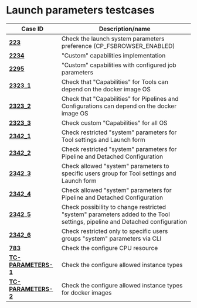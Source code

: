 # Launch parameters testcases

| Case ID | Description/name |
|---|---|
| [**223**](223.md) | Check the launch system parameters preference (CP_FSBROWSER_ENABLED) |
| [**2234**](2234.md) | "Custom" capabilities implementation |
| [**2295**](2295.md) | "Custom" capabilities with configured job parameters |
| [**2323_1**](2323/2323_1.md) | Check that "Capabilities" for Tools can depend on the docker image OS |
| [**2323_2**](2323/2323_2.md) | Check that "Capabilities" for Pipelines and Configurations can depend on the docker image OS |
| [**2323_3**](2323/2323_3.md) | Check custom "Capabilities" for all OS |
| [**2342_1**](2342/2342_1.md) | Check restricted "system" parameters for Tool settings and Launch form |
| [**2342_2**](2342/2342_2.md) | Check restricted "system" parameters for Pipeline and Detached Configuration |
| [**2342_3**](2342/2342_3.md) | Check allowed "system" parameters to specific users group for Tool settings and Launch form |
| [**2342_4**](2342/2342_4.md) | Check allowed "system" parameters for Pipeline and Detached Configuration |
| [**2342_5**](2342/2342_5.md) | Check possibility to change restricted "system" parameters added to the Tool settings, pipeline and Detached configuration |
| [**2342_6**](2342/2342_6.md) | Check restricted only to specific users groups "system" parameters via CLI |
| [**783**](783.md) | Check the configure CPU resource |
| [**TC-PARAMETERS-1**](TC-PARAMETERS-1.md) | Check the configure allowed instance types |
| [**TC-PARAMETERS-2**](TC-PARAMETERS-2.md) | Check the configure allowed instance types for docker images |
